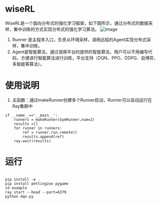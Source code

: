 # wiseRL
WiseRL是一个面向分布式的强化学习框架，如下图所示，通过分布式的数据采样，集中训练的方式实现分布式的强化学习算法。
![image](https://github.com/wiseworker/wiseRL/blob/main/doc/runner.PNG)<br/>
1. Runner 是主程序入口，负责从环境采样，调用远程的Agent实现分布式采样，集中训练。
2. Agent是智能算法，通过调用平台的提供的智能算法，用户可以不用编写代码，方便进行智能算法进行训练，平台支持（DQN、PPO、DDPG、自博弈，多智能等算法）。
# 使用说明
1. 主函数：通过makeRunner创建多个Runner启动，Runner可以自动运行在Ray集群中
```
if __name__=='__main__':
    runners = makeRunner(GymRunner,num=2)
    results =[]
    for runner in runners:
        ref = runner.run.remote()
        results.append(ref)
    ray.wait(results)
```


# 运行
<pre><code>
pip install -e .
pip install pettingzoo pygame
cd example
ray start --head --port=6379
python dqn.py
</code></pre>

